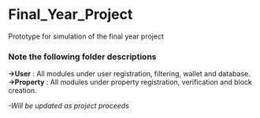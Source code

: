 # Final_Year_Project
Prototype for simulation of the final year project

### Note the following folder descriptions <br/>
**->User** : All modules under user registration, filtering, wallet and database. <br/>
**->Property** : All modules under property registration, verification and block creation. <br/>

*-Will be updated as project proceeds*
